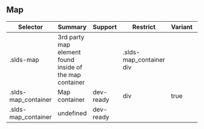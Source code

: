 

## Map

| Selector | Summary | Support | Restrict | Variant | Modifier |
|-------|-------|-------|-------|-------|-------|
| .slds-map | 3rd party map element found inside of the map container |   | .slds-map_container div |   |   |
| .slds-map_container | Map container | dev-ready | div | true |   |
| .slds-map_container | undefined | dev-ready |   |   |   |